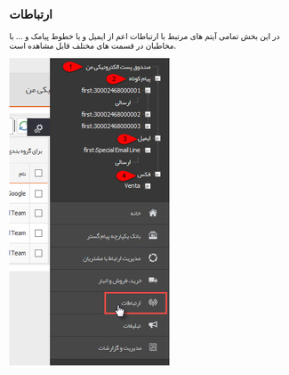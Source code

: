 ﻿## ارتباطات

در این بخش تمامی آیتم های مرتبط با ارتباطات اعم از ایمیل و یا خطوط پیامک و ... با مخاطبان در قسمت های مختلف قابل مشاهده  است.

![](Communications1.jpg)
